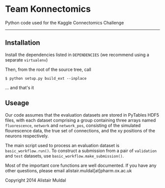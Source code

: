 Team Konnectomics
==============================================================================
Python code used for the Kaggle Connectomics Challenge

***

Installation
-------------

Install the dependencies listed in `DEPENDENCIES` (we recommend using a separate `virtualenv`)

Then, from the root of the source tree, call

    $ python setup.py build_ext --inplace

... and that's it


Useage
-------

Our code assumes that the evaluation datasets are stored in PyTables HDF5 files, with each dataset comprising a group containing three arrays named `fluorescence`, `network` and `network_pos`, consisting of the simulated flourescence data, the true set of connections, and the xy positions of the neurons respectively.

The main script used to process an evaluation dataset is `basic_workflow.run()`. To construct a submission from a pair of `validation` and `test` datasets, use `basic_workflow.make_submission()`.

Most of the important core functions are well documented. If you have any other questions, please email alistair.muldal[at]pharm.ox.ac.uk

Copyright 2014 Alistair Muldal